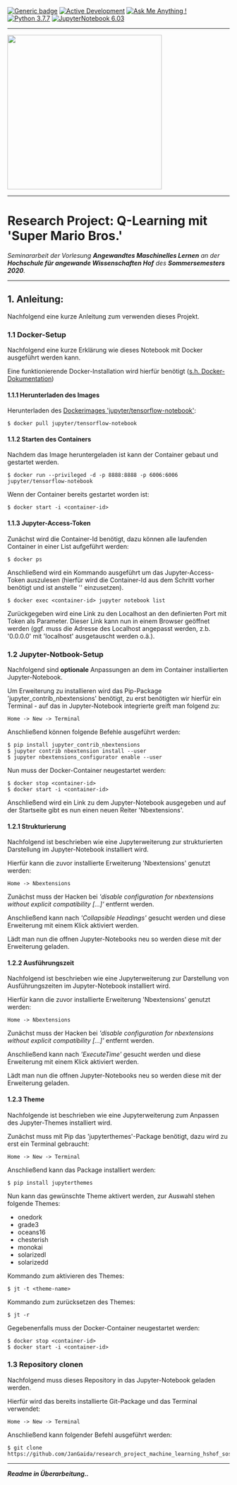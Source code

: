 [![Generic badge](https://img.shields.io/badge/License-Properitary-red.svg)](https://github.com/JanGaida/research_project_machine_learning_hshof_sose2020/blob/master/LICENSE.md)
[![Active Development](https://img.shields.io/badge/Maintenance%20Level-Actively%20Developed-brightgreen.svg)](https://github.com/JanGaida/research_project_machine_learning_hshof_sose2020/)
[![Ask Me Anything !](https://img.shields.io/badge/Ask%20me-anything-1abc9c.svg)](https://github.com/JanGaida/research_project_machine_learning_hshof_sose2020/issues)
[![Python 3.7.7](https://img.shields.io/badge/python-3.7.7-blue.svg)](https://www.python.org/downloads/release/python-377/)
[![JupyterNotebook 6.03](https://img.shields.io/badge/Jupyter_Notebook-6.0.3-orange.svg)](https://jupyter.org/)

---

 <img src="https://upload.wikimedia.org/wikipedia/commons/thumb/5/50/Logo_fh_hof.svg/2000px-Logo_fh_hof.svg.png" width="350">

---

# Research Project: Q-Learning mit 'Super Mario Bros.'

*Seminararbeit der Vorlesung **Angewandtes Maschinelles Lernen** an der **Hochschule für angewande Wissenschaften Hof** des **Sommersemesters 2020**.*

---


## 1. Anleitung:

Nachfolgend eine kurze Anleitung zum verwenden dieses Projekt.


### 1.1 Docker-Setup

Nachfolgend eine kurze Erklärung wie dieses Notebook mit Docker ausgeführt werden kann.

Eine funktionierende Docker-Installation wird hierfür benötigt ([s.h. Docker-Dokumentation](https://docs.docker.com/docker-for-windows/install/))

#### 1.1.1 Herunterladen des Images

Herunterladen des [Dockerimages 'jupyter/tensorflow-notebook'](https://hub.docker.com/r/jupyter/tensorflow-notebook):
```
$ docker pull jupyter/tensorflow-notebook
```

#### 1.1.2 Starten des Containers

Nachdem das Image heruntergeladen ist kann der Container gebaut und gestartet werden.

```
$ docker run --privileged -d -p 8888:8888 -p 6006:6006 jupyter/tensorflow-notebook
```

Wenn der Container bereits gestartet worden ist:

```
$ docker start -i <container-id>
```

#### 1.1.3 Jupyter-Access-Token

Zunächst wird die Container-Id benötigt, dazu können alle laufenden Container in einer List aufgeführt werden:

```
$ docker ps
```

Anschließend wird ein Kommando ausgeführt um das Jupyter-Access-Token auszulesen (hierfür wird die Container-Id aus dem Schritt vorher benötigt und ist anstelle '<container-id>' einzusetzen).

```
$ docker exec <container-id> jupyter notebook list
```

Zurückgegeben wird eine Link zu den Localhost an den definierten Port mit Token als Parameter. Dieser Link kann nun in einem Browser geöffnet werden (ggf. muss die Adresse des Localhost angepasst werden, z.b. '0.0.0.0' mit 'localhost' ausgetauscht werden o.ä.).


### 1.2 Jupyter-Notbook-Setup

Nachfolgend sind <b>optionale</b> Anpassungen an dem im Container installierten Jupyter-Notebook.

Um Erweiterung zu installieren wird das Pip-Package 'jupyter_contrib_nbextensions' benötigt, zu erst benötigten wir hierfür ein Terminal - auf das in Jupyter-Notebook integrierte greift man folgend zu:

```
Home -> New -> Terminal
```

Anschließend können folgende Befehle ausgeführt werden:

```
$ pip install jupyter_contrib_nbextensions
$ jupyter contrib nbextension install --user
$ jupyter nbextensions_configurator enable --user
```

Nun muss der Docker-Container neugestartet werden:

```
$ docker stop <container-id>
$ docker start -i <container-id>
```

Anschließend wird ein Link zu dem Jupyter-Notebook ausgegeben und auf der Startseite gibt es nun einen neuen Reiter 'Nbextensions'.

#### 1.2.1 Strukturierung

Nachfolgend ist beschrieben wie eine Jupyterweiterung zur strukturierten Darstellung im Jupyter-Notebook installiert wird.

Hierfür kann die zuvor installierte Erweiterung 'Nbextensions' genutzt werden:

```
Home -> Nbextensions
```

Zunächst muss der Hacken bei *'disable configuration for nbextensions without explicit compatibility [...]'* entfernt werden.

Anschließend kann nach *'Collapsible Headings'* gesucht werden und diese Erweiterung mit einem Klick aktiviert werden.

Lädt man nun die offnen Jupyter-Notebooks neu so werden diese mit der Erweiterung geladen.


#### 1.2.2 Ausführungszeit

Nachfolgend ist beschrieben wie eine Jupyterweiterung zur Darstellung von Ausführungszeiten im Jupyter-Notebook installiert wird.

Hierfür kann die zuvor installierte Erweiterung 'Nbextensions' genutzt werden:

```
Home -> Nbextensions
```

Zunächst muss der Hacken bei *'disable configuration for nbextensions without explicit compatibility [...]'* entfernt werden.

Anschließend kann nach *'ExecuteTime'* gesucht werden und diese Erweiterung mit einem Klick aktiviert werden.

Lädt man nun die offnen Jupyter-Notebooks neu so werden diese mit der Erweiterung geladen.

#### 1.2.3 Theme

Nachfolgende ist beschrieben wie eine Jupyterweiterung zum Anpassen des Jupyter-Themes installiert wird.

Zunächst muss mit Pip das 'jupyterthemes'-Package benötigt, dazu wird zu erst ein Terminal gebraucht:

```
Home -> New -> Terminal
```

Anschließend kann das Package installiert werden:

```
$ pip install jupyterthemes
```

Nun kann das gewünschte Theme aktivert werden, zur Auswahl stehen folgende Themes:
- onedork
- grade3
- oceans16
- chesterish
- monokai
- solarizedl
- solarizedd

Kommando zum aktivieren des Themes:
```
$ jt -t <theme-name>
```

Kommando zum zurücksetzen des Themes:
```
$ jt -r
```

Gegebenenfalls muss der Docker-Container neugestartet werden:

```
$ docker stop <container-id>
$ docker start -i <container-id>
```
### 1.3 Repository clonen

Nachfolgend muss dieses Repository in das Jupyter-Notebook geladen werden.

Hierfür wird das bereits installierte Git-Package und das Terminal verwendet:

```
Home -> New -> Terminal
```

Anschließend kann folgender Befehl ausgeführt werden:

```
$ git clone https://github.com/JanGaida/research_project_machine_learning_hshof_sose2020.git
```

---

***Readme in Überarbeitung..***
